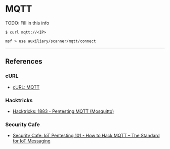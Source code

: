# MQTT

TODO: Fill in this info

```
$ curl mqtt://<IP>
```

```
msf > use auxiliary/scanner/mqtt/connect
```

---
## References

### cURL

- [cURL: MQTT](https://curl.se/docs/tutorial.html)

### Hacktricks

- [Hacktricks: 1883 - Pentesting MQTT (Mosquitto)](https://book.hacktricks.wiki/en/network-services-pentesting/1883-pentesting-mqtt-mosquitto.html)

### Security Cafe

- [Security Cafe: IoT Pentesting 101 - How to Hack MQTT – The Standard for IoT Messaging](https://securitycafe.ro/2022/04/08/iot-pentesting-101-how-to-hack-mqtt-the-standard-for-iot-messaging/)
